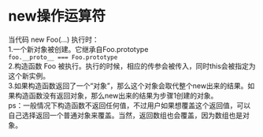 # new操作运算符
当代码 new Foo(...) 执行时：  
1.一个新对象被创建。它继承自Foo.prototype  
`foo.__proto__ === Foo.prototype`  
2.构造函数 Foo 被执行。执行的时候，相应的传参会被传入，同时this会被指定为这个新实例。  
3.如果构造函数返回了一个“对象”，那么这个对象会取代整个new出来的结果。如果构造函数没有返回对象，那么new出来的结果为步骤1创建的对象。   
ps：一般情况下构造函数不返回任何值，不过用户如果想覆盖这个返回值，可以自己选择返回一个普通对象来覆盖。当然，返回数组也会覆盖，因为数组也是对象。    
